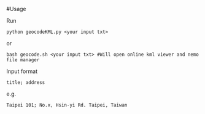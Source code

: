 #Usage

Run

```
python geocodeKML.py <your input txt>
```

or

```
bash geocode.sh <your input txt> #Will open online kml viewer and nemo file manager
```


Input format

```
title; address
```

e.g.

```
Taipei 101; No.x, Hsin-yi Rd. Taipei, Taiwan
```
